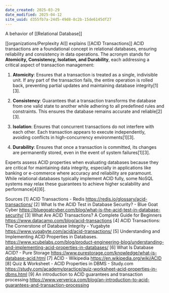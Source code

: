 ```yaml
---
date_created: 2025-03-29
date_modified: 2025-04-12
site_uuid: d355fb7a-24d5-49d8-8c2b-15de6145df27
---
```


A behavior of [[Relational Database]]

[[organizations/Perplexity AI]] explains [[ACID Transactions]]
ACID transactions are a foundational concept in relational databases, ensuring reliability and consistency in data operations. The acronym stands for **Atomicity, Consistency, Isolation, and Durability**, each addressing a critical aspect of transaction management:

1. **Atomicity**: Ensures that a transaction is treated as a single, indivisible unit. If any part of the transaction fails, the entire operation is rolled back, preventing partial updates and maintaining database integrity[1][3].
   
2. **Consistency**: Guarantees that a transaction transforms the database from one valid state to another while adhering to all predefined rules and constraints. This ensures the database remains accurate and reliable[2][3].

3. **Isolation**: Ensures that concurrent transactions do not interfere with each other. Each transaction appears to execute independently, avoiding conflicts in high-concurrency environments[1][3].

4. **Durability**: Ensures that once a transaction is committed, its changes are permanently stored, even in the event of system failures[1][3].

Experts assess ACID properties when evaluating databases because they are critical for maintaining data integrity, especially in applications like banking or e-commerce where accuracy and reliability are paramount. While relational databases typically implement ACID fully, some NoSQL systems may relax these guarantees to achieve higher scalability and performance[4][6].

Sources
[1] ACID Transactions - Redis https://redis.io/glossary/acid-transactions/
[2] What Is the ACID Test in Database Security? - Blue Goat Cyber https://bluegoatcyber.com/blog/what-is-the-acid-test-in-database-security/
[3] What Are ACID Transactions? A Complete Guide for Beginners https://www.datacamp.com/blog/acid-transactions
[4] ACID Transactions: The Cornerstone of Database Integrity - Yugabyte https://www.yugabyte.com/acid/acid-transactions/
[5] Understanding and Implementing ACID Properties in Databases. https://www.xcubelabs.com/blog/product-engineering-blog/understanding-and-implementing-acid-properties-in-databases/
[6] What Is Database ACID? - Pure Storage https://www.purestorage.com/knowledge/what-is-database-acid.html
[7] ACID - Wikipedia https://en.wikipedia.org/wiki/ACID
[8] Quiz & Worksheet - ACID Properties in DBMS - Study.com https://study.com/academy/practice/quiz-worksheet-acid-properties-in-dbms.html
[9] An introduction to ACID guarantees and transaction processing https://www.ververica.com/blog/an-introduction-to-acid-guarantees-and-transaction-processing